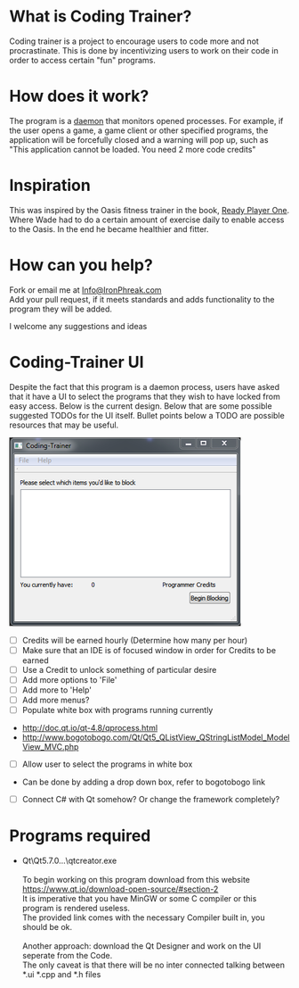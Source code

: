# What is Coding Trainer?

Coding trainer is a project to encourage users to code more and not procrastinate. This is done by incentivizing users to work on their code in order to access certain "fun" programs.

# How does it work?

The program is a [daemon](https://en.wikipedia.org/wiki/Daemon_(computing)) that monitors opened processes. For example, if the user opens a game, a game client or other specified programs, the application will be forcefully closed and a warning will pop up, such as 
<br>"This application cannot be loaded. You need 2 more code credits"

# Inspiration

This was inspired by the Oasis fitness trainer in the book, [Ready Player One](https://en.wikipedia.org/wiki/Ready_Player_One). Where Wade had to do a certain amount of exercise daily to enable access to the Oasis. In the end he became healthier and fitter. 

# How can you help?

Fork or email me at Info@IronPhreak.com
<br>Add your pull request, if it meets standards and adds functionality to the program they will be added.

I welcome any suggestions and ideas


# Coding-Trainer UI

Despite the fact that this program is a daemon process, users have asked that it have a UI to select the programs that they wish to have locked from easy access. Below is the current design. Below that are some possible suggested TODOs for the UI itself. Bullet points below a TODO are possible resources that may be useful.

![UI_Coding_trainer](./CT_UI.PNG)
- [ ] Credits will be earned hourly (Determine how many per hour)
- [ ] Make sure that an IDE is of focused window in order for Credits to be earned
- [ ] Use a Credit to unlock something of particular desire
- [ ] Add more options to 'File'
- [ ] Add more to 'Help'
- [ ] Add more menus?
- [ ] Populate white box with programs running currently
- http://doc.qt.io/qt-4.8/qprocess.html
- http://www.bogotobogo.com/Qt/Qt5_QListView_QStringListModel_ModelView_MVC.php
- [ ] Allow user to select the programs in white box
- Can be done by adding a drop down box, refer to bogotobogo link
- [ ] Connect C# with Qt somehow? Or change the framework completely?

# Programs required
- Qt\Qt5.7.0\...\qtcreator.exe
<br><br>To begin working on this program download from this website
<br>https://www.qt.io/download-open-source/#section-2
<br>It is imperative that you have MinGW or some C compiler or this program is rendered useless. 
<br>The provided link comes with the necessary Compiler built in, you should be ok.
<br><br>Another approach: download the Qt Designer and work on the UI seperate from the Code.
<br>The only caveat is that there will be no inter connected talking between *.ui *.cpp and *.h files